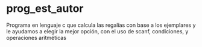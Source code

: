 # prog_est_autor
Programa en lenguaje c que calcula las regalías con base a los ejemplares y le ayudamos a elegir la mejor opción, con el uso de scanf, condiciones, y operaciones aritméticas
